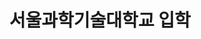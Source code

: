 ---
category: 'career'
careerType: 'prize'
startDate: '2017-03-01'
endDate: ''
title: '서울과학기술대학교 입학'
desc: ''
---